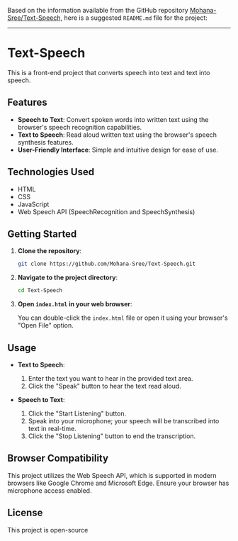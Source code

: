 Based on the information available from the GitHub repository [Mohana-Sree/Text-Speech](https://github.com/Mohana-Sree/Text-Speech.git), here is a suggested `README.md` file for the project:

---

# Text-Speech

This is a front-end project that converts speech into text and text into speech.

## Features

* **Speech to Text**: Convert spoken words into written text using the browser's speech recognition capabilities.
* **Text to Speech**: Read aloud written text using the browser's speech synthesis features.
* **User-Friendly Interface**: Simple and intuitive design for ease of use.

## Technologies Used

* HTML
* CSS
* JavaScript
* Web Speech API (SpeechRecognition and SpeechSynthesis)

## Getting Started

1. **Clone the repository**:

   ```bash
   git clone https://github.com/Mohana-Sree/Text-Speech.git
   ```



2. **Navigate to the project directory**:

   ```bash
   cd Text-Speech
   ```



3. **Open `index.html` in your web browser**:

   You can double-click the `index.html` file or open it using your browser's "Open File" option.

## Usage

* **Text to Speech**:

  1. Enter the text you want to hear in the provided text area.
  2. Click the "Speak" button to hear the text read aloud.

* **Speech to Text**:

  1. Click the "Start Listening" button.
  2. Speak into your microphone; your speech will be transcribed into text in real-time.
  3. Click the "Stop Listening" button to end the transcription.

## Browser Compatibility

This project utilizes the Web Speech API, which is supported in modern browsers like Google Chrome and Microsoft Edge. Ensure your browser has microphone access enabled.

## License

This project is open-source
